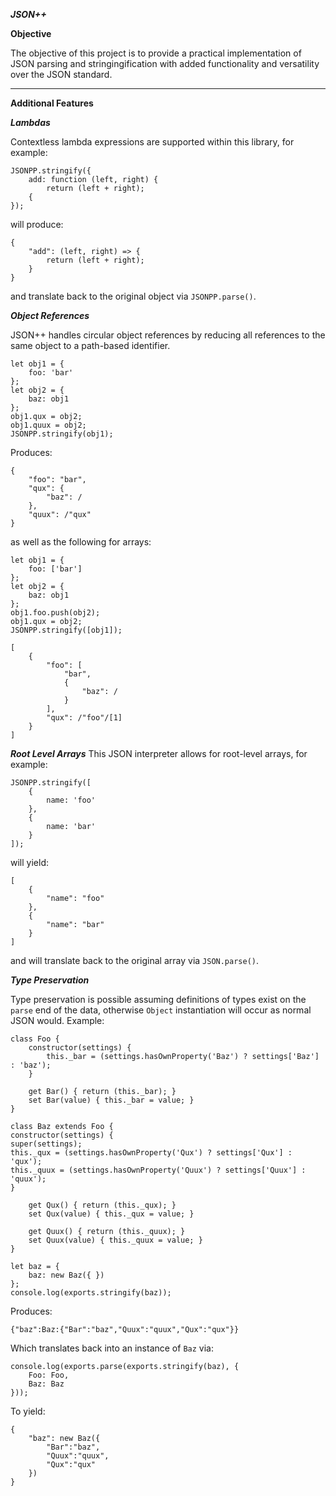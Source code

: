 ***JSON++***

**Objective**

The objective of this project is to provide a practical implementation of JSON parsing and stringingification with added functionality and versatility over the JSON standard.

-------------------------

**Additional Features**

***Lambdas***

Contextless lambda expressions are supported within this library, for example:

    JSONPP.stringify({
        add: function (left, right) {
            return (left + right);
        {
    });

will produce:

    {
        "add": (left, right) => {
            return (left + right);
        }
    }

and translate back to the original object via `JSONPP.parse()`.

***Object References***

JSON++ handles circular object references by reducing all references to the same object to a path-based identifier.

    let obj1 = {
        foo: 'bar'
    };
    let obj2 = {
        baz: obj1
    };
    obj1.qux = obj2;
    obj1.quux = obj2;
    JSONPP.stringify(obj1);

Produces:

    {
        "foo": "bar",
        "qux": {
            "baz": /
        },
        "quux": /"qux"
    }

as well as the following for arrays:

    let obj1 = {
        foo: ['bar']
    };
    let obj2 = {
        baz: obj1
    };
    obj1.foo.push(obj2);
    obj1.qux = obj2;
    JSONPP.stringify([obj1]);

    [
        {
            "foo": [
                "bar",
                {
                    "baz": /
                }
            ],
            "qux": /"foo"/[1]
        }
    ]

***Root Level Arrays***
This JSON interpreter allows for root-level arrays, for example:

    JSONPP.stringify([
        {
            name: 'foo'
        },
        {
            name: 'bar'
        }
    ]);

will yield:

    [
        {
            "name": "foo"
        },
        {
            "name": "bar"
        }
    ]

and will translate back to the original array via `JSON.parse()`.

***Type Preservation***

Type preservation is possible assuming definitions of types exist on the `parse` end of the data, otherwise `Object` instantiation will occur as normal JSON would.  Example:

    class Foo {
		constructor(settings) {
    		this._bar = (settings.hasOwnProperty('Baz') ? settings['Baz'] : 'baz');
        }
        
        get Bar() { return (this._bar); }
        set Bar(value) { this._bar = value; }
    }
    
    class Baz extends Foo {
    constructor(settings) {
    super(settings);
    this._qux = (settings.hasOwnProperty('Qux') ? settings['Qux'] : 'qux');
    this._quux = (settings.hasOwnProperty('Quux') ? settings['Quux'] : 'quux');
    }
    
        get Qux() { return (this._qux); }
        set Qux(value) { this._qux = value; }
        
        get Quux() { return (this._quux); }
        set Quux(value) { this._quux = value; }
    }
    
    let baz = {
        baz: new Baz({ })
    };
    console.log(exports.stringify(baz));

Produces:

    {"baz":Baz:{"Bar":"baz","Quux":"quux","Qux":"qux"}}

Which translates back into an instance of `Baz` via:

    console.log(exports.parse(exports.stringify(baz), {
		Foo: Foo,
        Baz: Baz
    }));

To yield:

    {
        "baz": new Baz({
            "Bar":"baz",
            "Quux":"quux",
            "Qux":"qux"
        })
    }
